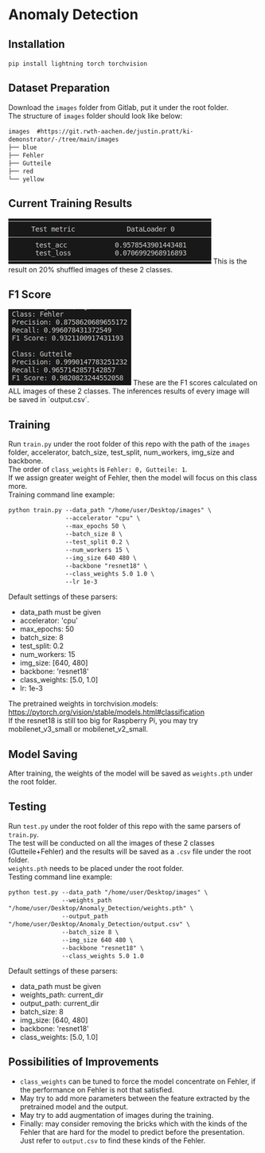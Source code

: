 # Anomaly Detection

## Installation
`pip install lightning torch torchvision`
## Dataset Preparation
Download the `images` folder from Gitlab, put it under the root folder.  
The structure of `images` folder should look like below:
```
images  #https://git.rwth-aachen.de/justin.pratt/ki-demonstrator/-/tree/main/images
├── blue
├── Fehler
├── Gutteile
├── red
└── yellow
```
## Current Training Results
<img src="Training_Result.png" width="" alt=""/>
This is the result on 20% shuffled images of these 2 classes.

## F1 Score
<img src="F1.png" width="" alt=""/>
These are the F1 scores calculated on ALL images of these 2 classes. The inferences results of every image will be saved in `output.csv`.

## Training
Run `train.py` under the root folder of this repo with the path of the `images` folder, accelerator, batch_size, test_split, num_workers, img_size and backbone.  
The order of `class_weights` is `Fehler: 0, Gutteile: 1`.  
If we assign greater weight of Fehler, then the model will focus on this class more.  
Training command line example:
```
python train.py --data_path "/home/user/Desktop/images" \
                --accelerator "cpu" \
                --max_epochs 50 \
                --batch_size 8 \
                --test_split 0.2 \
                --num_workers 15 \
                --img_size 640 480 \
                --backbone "resnet18" \
                --class_weights 5.0 1.0 \
                --lr 1e-3
```
Default settings of these parsers:
* data_path must be given
* accelerator: 'cpu'
* max_epochs: 50
* batch_size: 8
* test_split: 0.2
* num_workers: 15
* img_size: [640, 480]
* backbone: 'resnet18'
* class_weights: [5.0, 1.0]
* lr: 1e-3

The pretrained weights in torchvision.models:  
https://pytorch.org/vision/stable/models.html#classification  
If the resnet18 is still too big for Raspberry Pi, you may try mobilenet_v3_small or mobilenet_v2_small.

## Model Saving
After training, the weights of the model will be saved as `weights.pth` under the root folder.

## Testing
Run `test.py` under the root folder of this repo with the same parsers of `train.py`.  
The test will be conducted on all the images of these 2 classes (Gutteile+Fehler) and the results will be saved as a `.csv` file under the root folder.  
`weights.pth` needs to be placed under the root folder.  
Testing command line example:
```
python test.py --data_path "/home/user/Desktop/images" \
               --weights_path "/home/user/Desktop/Anomaly_Detection/weights.pth" \
               --output_path "/home/user/Desktop/Anomaly_Detection/output.csv" \
               --batch_size 8 \
               --img_size 640 480 \
               --backbone "resnet18" \
               --class_weights 5.0 1.0
```
Default settings of these parsers:
* data_path must be given
* weights_path: current_dir
* output_path: current_dir
* batch_size: 8
* img_size: [640, 480]
* backbone: 'resnet18'
* class_weights: [5.0, 1.0]


## Possibilities of Improvements
* `class_weights` can be tuned to force the model concentrate on Fehler, if the performance on Fehler is not that satisfied.
* May try to add more parameters between the feature extracted by the pretrained model and the output.
* May try to add augmentation of images during the training.
* Finally: may consider removing the bricks which with the kinds of the Fehler that are hard for the model to predict before the presentation. Just refer to `output.csv` to find these kinds of the Fehler.
